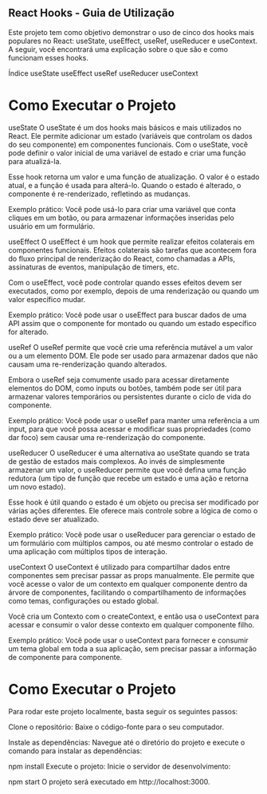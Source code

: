 ## React Hooks - Guia de Utilização
Este projeto tem como objetivo demonstrar o uso de cinco dos hooks mais populares no React: useState, useEffect, useRef, useReducer e useContext. A seguir, você encontrará uma explicação sobre o que são e como funcionam esses hooks.

Índice
useState
useEffect
useRef
useReducer
useContext
# Como Executar o Projeto
useState
O useState é um dos hooks mais básicos e mais utilizados no React. Ele permite adicionar um estado (variáveis que controlam os dados do seu componente) em componentes funcionais. Com o useState, você pode definir o valor inicial de uma variável de estado e criar uma função para atualizá-la.

Esse hook retorna um valor e uma função de atualização. O valor é o estado atual, e a função é usada para alterá-lo. Quando o estado é alterado, o componente é re-renderizado, refletindo as mudanças.

Exemplo prático:
Você pode usá-lo para criar uma variável que conta cliques em um botão, ou para armazenar informações inseridas pelo usuário em um formulário.

useEffect
O useEffect é um hook que permite realizar efeitos colaterais em componentes funcionais. Efeitos colaterais são tarefas que acontecem fora do fluxo principal de renderização do React, como chamadas a APIs, assinaturas de eventos, manipulação de timers, etc.

Com o useEffect, você pode controlar quando esses efeitos devem ser executados, como por exemplo, depois de uma renderização ou quando um valor específico mudar.

Exemplo prático:
Você pode usar o useEffect para buscar dados de uma API assim que o componente for montado ou quando um estado específico for alterado.

useRef
O useRef permite que você crie uma referência mutável a um valor ou a um elemento DOM. Ele pode ser usado para armazenar dados que não causam uma re-renderização quando alterados.

Embora o useRef seja comumente usado para acessar diretamente elementos do DOM, como inputs ou botões, também pode ser útil para armazenar valores temporários ou persistentes durante o ciclo de vida do componente.

Exemplo prático:
Você pode usar o useRef para manter uma referência a um input, para que você possa acessar e modificar suas propriedades (como dar foco) sem causar uma re-renderização do componente.

useReducer
O useReducer é uma alternativa ao useState quando se trata de gestão de estados mais complexos. Ao invés de simplesmente armazenar um valor, o useReducer permite que você defina uma função redutora (um tipo de função que recebe um estado e uma ação e retorna um novo estado).

Esse hook é útil quando o estado é um objeto ou precisa ser modificado por várias ações diferentes. Ele oferece mais controle sobre a lógica de como o estado deve ser atualizado.

Exemplo prático:
Você pode usar o useReducer para gerenciar o estado de um formulário com múltiplos campos, ou até mesmo controlar o estado de uma aplicação com múltiplos tipos de interação.

useContext
O useContext é utilizado para compartilhar dados entre componentes sem precisar passar as props manualmente. Ele permite que você acesse o valor de um contexto em qualquer componente dentro da árvore de componentes, facilitando o compartilhamento de informações como temas, configurações ou estado global.

Você cria um Contexto com o createContext, e então usa o useContext para acessar e consumir o valor desse contexto em qualquer componente filho.

Exemplo prático:
Você pode usar o useContext para fornecer e consumir um tema global em toda a sua aplicação, sem precisar passar a informação de componente para componente.

# Como Executar o Projeto
Para rodar este projeto localmente, basta seguir os seguintes passos:

Clone o repositório: Baixe o código-fonte para o seu computador.

Instale as dependências: Navegue até o diretório do projeto e execute o comando para instalar as dependências:

npm install
Execute o projeto: Inicie o servidor de desenvolvimento:

npm start
O projeto será executado em http://localhost:3000.
